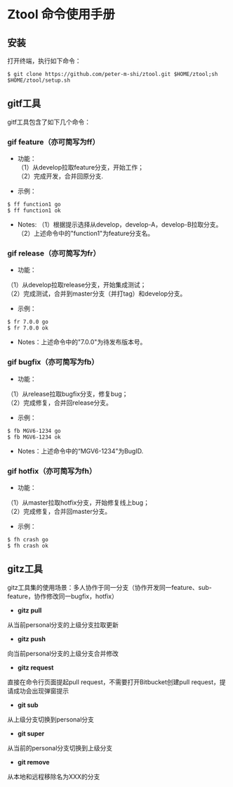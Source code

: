 # Ztool 命令使用手册 

## 安装

打开终端，执行如下命令：

    $ git clone https://github.com/peter-m-shi/ztool.git $HOME/ztool;sh $HOME/ztool/setup.sh


## gitf工具

gitf工具包含了如下几个命令：

### **gif feature**（亦可简写为**ff**）



* 功能：  
  （1）从develop拉取feature分支，开始工作；  
  （2）完成开发，合并回原分支.


* 示例：  
```
$ ff function1 go  
$ ff function1 ok
```
* Notes:  （1）根据提示选择从develop，develop-A，develop-B拉取分支。（2）上述命令中的"function1"为feature分支名。

### **gif release**（亦可简写为**fr**）



* 功能：



（1）从develop拉取release分支，开始集成测试；  
（2）完成测试，合并到master分支（并打tag）和develop分支。



* 示例：
```
$ fr 7.0.0 go
$ fr 7.0.0 ok
```


* Notes：上述命令中的"7.0.0"为待发布版本号。



### **gif bugfix**（亦可简写为**fb**）



* 功能：



（1）从release拉取bugfix分支，修复bug；  
（2）完成修复，合并回release分支。



* 示例：
```
$ fb MGV6-1234 go
$ fb MGV6-1234 ok
```


* Notes：上述命令中的“MGV6-1234”为BugID.



### **gif hotfix**（亦可简写为**fh**）



* 功能：



（1）从master拉取hotfix分支，开始修复线上bug；  
（2）完成修复，合并回master分支。



* 示例：  
```
$ fh crash go
$ fh crash ok
```


## gitz工具

gitz工具集的使用场景：多人协作于同一分支（协作开发同一feature、sub-feature，协作修改同一bugfix，hotfix）



* **gitz pull**



从当前personal分支的上级分支拉取更新



* **gitz push**



向当前personal分支的上级分支合并修改



* **gitz request**



直接在命令行页面提起pull request，不需要打开Bitbucket创建pull request，提请成功会出现弹窗提示



* **git sub**



从上级分支切换到personal分支



* **git super**



从当前的personal分支切换到上级分支



* **git remove**



从本地和远程移除名为XXX的分支

